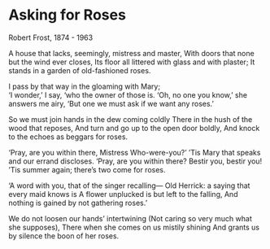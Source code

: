 # Asking for Roses


Robert Frost, 1874 - 1963


A house that lacks, seemingly, mistress and master,
     With doors that none but the wind ever closes,
Its floor all littered with glass and with plaster;
     It stands in a garden of old-fashioned roses.

I pass by that way in the gloaming with Mary;    
     ‘I wonder,’ I say, ‘who the owner of those is.
‘Oh, no one you know,’ she answers me airy,
     ‘But one we must ask if we want any roses.’

So we must join hands in the dew coming coldly
     There in the hush of the wood that reposes,
And turn and go up to the open door boldly,
     And knock to the echoes as beggars for roses.

‘Pray, are you within there, Mistress Who-were-you?’
     ’Tis Mary that speaks and our errand discloses.
‘Pray, are you within there? Bestir you, bestir you!
     ’Tis summer again; there’s two come for roses.

‘A word with you, that of the singer recalling—
     Old Herrick: a saying that every maid knows is 
A flower unplucked is but left to the falling,
     And nothing is gained by not gathering roses.’

We do not loosen our hands’ intertwining
     (Not caring so very much what she supposes),
There when she comes on us mistily shining
     And grants us by silence the boon of her roses.